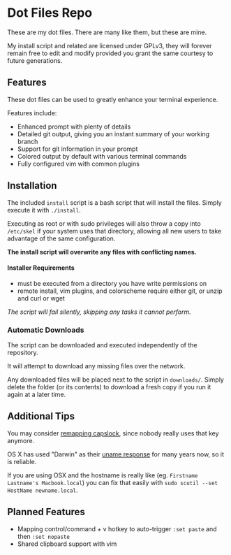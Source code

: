 
# Dot Files Repo

These are my dot files.  There are many like them, but these are mine.

My install script and related are licensed under GPLv3, they will forever remain free to edit and modify provided you grant the same courtesy to future generations.


## Features

These dot files can be used to greatly enhance your terminal experience.

Features include:

- Enhanced prompt with plenty of details
- Detailed git output, giving you an instant summary of your working branch
- Support for git information in your prompt
- Colored output by default with various terminal commands
- Fully configured vim with common plugins


## Installation

The included `install` script is a bash script that will install the files.  Simply execute it with `./install`.

Executing as root or with sudo privileges will also throw a copy into `/etc/skel` if your system uses that directory, allowing all new users to take advantage of the same configuration.

**The install script will overwrite any files with conflicting names.**


#### Installer Requirements

- must be executed from a directory you have write permissions on
- remote install, vim plugins, and colorscheme require either git, or unzip and curl or wget

_The script will fail silently, skipping any tasks it cannot perform._


### Automatic Downloads

The script can be downloaded and executed independently of the repository.

It will attempt to download any missing files over the network.

Any downloaded files will be placed next to the script in `downloads/`.  Simply delete the folder (or its contents) to download a fresh copy if you run it again at a later time.


## Additional Tips

You may consider [remapping capslock](http://c2.com/cgi/wiki?RemapCapsLock), since nobody really uses that key anymore.

OS X has used "Darwin" as their [uname response](http://en.wikipedia.org/wiki/Uname) for many years now, so it is reliable.

If you are using OSX and the hostname is really like (eg. `Firstname Lastname's Macbook.local`) you can fix that easily with `sudo scutil --set HostName newname.local`.


## Planned Features

- Mapping control/command + v hotkey to auto-trigger `:set paste` and then `:set nopaste`
- Shared clipboard support with vim
